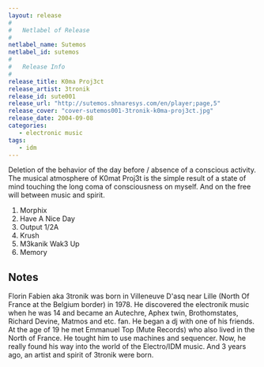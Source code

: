 ```yaml
---
layout: release
#
#   Netlabel of Release
#
netlabel_name: Sutemos
netlabel_id: sutemos
#
#   Release Info
#
release_title: K0ma Proj3ct
release_artist: 3tronik
release_id: sute001
release_url: "http://sutemos.shnaresys.com/en/player;page,5"
release_cover: "cover-sutemos001-3tronik-k0ma-proj3ct.jpg"
release_date: 2004-09-08
categories:
   - electronic music
tags:
   - idm
---
```

Deletion of the behavior of the day before / absence of a conscious activity. The musical atmosphere of K0mat Proj3t is the simple result of a state of mind touching the long coma of consciousness on myself. And on the free will between music and spirit.

1. Morphix
2. Have A Nice Day
3. Output 1/2A
4. Krush
5. M3kanik Wak3 Up
6. Memory


## Notes

Florin Fabien aka 3tronik was born in Villeneuve D'asq near Lille (North Of France at the Belgium border) in 1978. He discovered the electronik music when he was 14 and became an Autechre, Aphex twin, Brothomstates, Richard Devine, Matmos and etc. fan. He began a dj with one of his friends. At the age of 19 he met Emmanuel Top (Mute Records) who also lived in the North of France. He tought him to use machines and sequencer. Now, he really found his way into the world of the Electro/IDM music. And 3 years ago, an artist and spirit of 3tronik were born.
